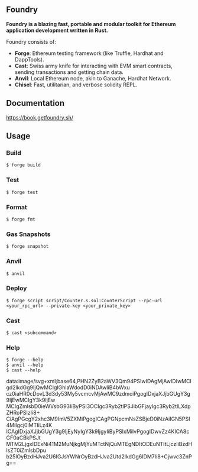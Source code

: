 ## Foundry

**Foundry is a blazing fast, portable and modular toolkit for Ethereum application development written in Rust.**

Foundry consists of:

- **Forge**: Ethereum testing framework (like Truffle, Hardhat and DappTools).
- **Cast**: Swiss army knife for interacting with EVM smart contracts, sending transactions and getting chain data.
- **Anvil**: Local Ethereum node, akin to Ganache, Hardhat Network.
- **Chisel**: Fast, utilitarian, and verbose solidity REPL.

## Documentation

https://book.getfoundry.sh/

## Usage

### Build

```shell
$ forge build
```

### Test

```shell
$ forge test
```

### Format

```shell
$ forge fmt
```

### Gas Snapshots

```shell
$ forge snapshot
```

### Anvil

```shell
$ anvil
```

### Deploy

```shell
$ forge script script/Counter.s.sol:CounterScript --rpc-url <your_rpc_url> --private-key <your_private_key>
```

### Cast

```shell
$ cast <subcommand>
```

### Help

```shell
$ forge --help
$ anvil --help
$ cast --help
```

data:image/svg+xml;base64,PHN2ZyB2aWV3Qm94PSIwIDAgMjAwIDIwMCIgd2lkdGg9IjQwMCIgIGhlaWdodD0iNDAwIiB4bWxu
cz0iaHR0cDovL3d3dy53My5vcmcvMjAwMC9zdmciPgogIDxjaXJjbGUgY3g9IjEwMCIgY3k9IjEw
MCIgZmlsbD0ieWVsbG93IiByPSI3OCIgc3Ryb2tlPSJibGFjayIgc3Ryb2tlLXdpZHRoPSIzIi8+
CiAgPGcgY2xhc3M9ImV5ZXMiPgogICAgPGNpcmNsZSBjeD0iNzAiIGN5PSI4MiIgcj0iMTIiLz4K
ICAgIDxjaXJjbGUgY3g9IjEyNyIgY3k9IjgyIiByPSIxMiIvPgogIDwvZz4KICA8cGF0aCBkPSJt
MTM2LjgxIDExNi41M2MuNjkgMjYuMTctNjQuMTEgNDItODEuNTItLjczIiBzdHlsZT0iZmlsbDpu
b25lOyBzdHJva2U6IGJsYWNrOyBzdHJva2Utd2lkdGg6IDM7Ii8+Cjwvc3ZnPg==
